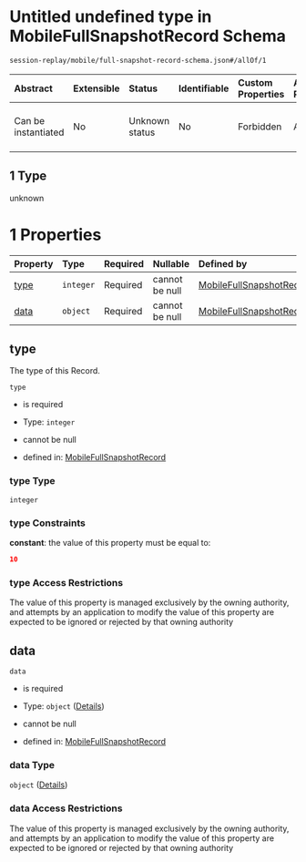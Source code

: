 # Untitled undefined type in MobileFullSnapshotRecord Schema

```txt
session-replay/mobile/full-snapshot-record-schema.json#/allOf/1
```



| Abstract            | Extensible | Status         | Identifiable | Custom Properties | Additional Properties | Access Restrictions | Defined In                                                                                                                 |
| :------------------ | :--------- | :------------- | :----------- | :---------------- | :-------------------- | :------------------ | :------------------------------------------------------------------------------------------------------------------------- |
| Can be instantiated | No         | Unknown status | No           | Forbidden         | Allowed               | none                | [full-snapshot-record-schema.json\*](../out/session-replay/mobile/full-snapshot-record-schema.json "open original schema") |

## 1 Type

unknown

# 1 Properties

| Property      | Type      | Required | Nullable       | Defined by                                                                                                                                                             |
| :------------ | :-------- | :------- | :------------- | :--------------------------------------------------------------------------------------------------------------------------------------------------------------------- |
| [type](#type) | `integer` | Required | cannot be null | [MobileFullSnapshotRecord](full-snapshot-record-schema-2-allof-1-properties-type.md "session-replay/mobile/full-snapshot-record-schema.json#/allOf/1/properties/type") |
| [data](#data) | `object`  | Required | cannot be null | [MobileFullSnapshotRecord](full-snapshot-record-schema-2-allof-1-properties-data.md "session-replay/mobile/full-snapshot-record-schema.json#/allOf/1/properties/data") |

## type

The type of this Record.

`type`

* is required

* Type: `integer`

* cannot be null

* defined in: [MobileFullSnapshotRecord](full-snapshot-record-schema-2-allof-1-properties-type.md "session-replay/mobile/full-snapshot-record-schema.json#/allOf/1/properties/type")

### type Type

`integer`

### type Constraints

**constant**: the value of this property must be equal to:

```json
10
```

### type Access Restrictions

The value of this property is managed exclusively by the owning authority, and attempts by an application to modify the value of this property are expected to be ignored or rejected by that owning authority

## data



`data`

* is required

* Type: `object` ([Details](full-snapshot-record-schema-2-allof-1-properties-data.md))

* cannot be null

* defined in: [MobileFullSnapshotRecord](full-snapshot-record-schema-2-allof-1-properties-data.md "session-replay/mobile/full-snapshot-record-schema.json#/allOf/1/properties/data")

### data Type

`object` ([Details](full-snapshot-record-schema-2-allof-1-properties-data.md))

### data Access Restrictions

The value of this property is managed exclusively by the owning authority, and attempts by an application to modify the value of this property are expected to be ignored or rejected by that owning authority
